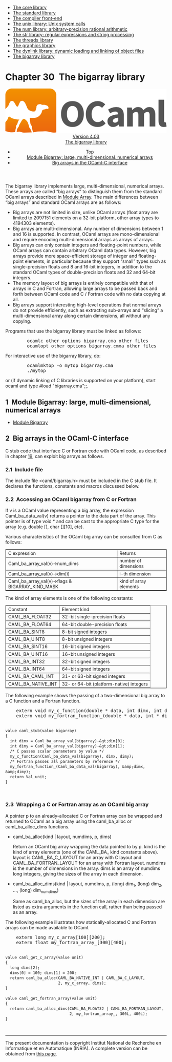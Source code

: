 <!-- ((! set title Manual !)) ((! set documentation !)) ((! set manual !)) ((! set nobreadcrumb !)) -->
<div class="manual content"><ul class="part_menu"><li><a href="core.html">The core library</a></li><li><a href="stdlib.html">The standard library</a></li><li><a href="parsing.html">The compiler front-end</a></li><li><a href="libunix.html">The unix library: Unix system calls</a></li><li><a href="libnum.html">The num library: arbitrary-precision rational arithmetic</a></li><li><a href="libstr.html">The str library: regular expressions and string processing</a></li><li><a href="libthreads.html">The threads library</a></li><li><a href="libgraph.html">The graphics library</a></li><li><a href="libdynlink.html">The dynlink library: dynamic loading and linking of object files</a></li><li class="active"><a href="libbigarray.html">The bigarray library</a></li></ul>




<h1 class="chapter" id="sec525"><span>Chapter 30</span>&nbsp;&nbsp;The bigarray library</h1>
<header><nav class="toc brand"><a class="brand" href="https://ocaml.org/"><img src="colour-logo-gray.svg" class="svg" alt="OCaml"></a></nav><nav class="toc"><div class="toc_version"><a href="/docs" id="version-select">Version 4.03</a></div><div class="toc_title"><a href="#">The bigarray library</a></div><ul><li class="top"><a href="#">Top</a></li>
<li><a href="libbigarray.html#sec526">Module <span class="c006">Bigarray</span>: large, multi-dimensional, numerical arrays</a>
</li><li><a href="libbigarray.html#sec527">Big arrays in the OCaml-C interface</a>
</li></ul></nav></header>
<p>The <span class="c006">bigarray</span> library implements large, multi-dimensional, numerical
arrays. These arrays are called “big arrays” to distinguish them
from the standard OCaml arrays described in
<a href="../../api/4.03/Array.html">Module <span class="c006">Array</span></a>.
The main differences between “big arrays” and standard OCaml arrays
are as follows:
</p><ul class="itemize"><li class="li-itemize">
Big arrays are not limited in size, unlike OCaml arrays
(<span class="c006">float array</span> are limited to 2097151 elements on a 32-bit platform,
other <span class="c006">array</span> types to 4194303 elements).
</li><li class="li-itemize">Big arrays are multi-dimensional. Any number of dimensions
between 1 and 16 is supported. In contrast, OCaml arrays are
mono-dimensional and require encoding multi-dimensional arrays as
arrays of arrays.
</li><li class="li-itemize">Big arrays can only contain integers and floating-point
numbers, while OCaml arrays can contain arbitrary OCaml data types.
However, big arrays provide more space-efficient storage of integer
and floating-point elements, in particular because they support
“small” types such as single-precision floats and 8 and 16-bit
integers, in addition to the standard OCaml types of double-precision
floats and 32 and 64-bit integers.
</li><li class="li-itemize">The memory layout of big arrays is entirely compatible with that
of arrays in C and Fortran, allowing large arrays to be passed back
and forth between OCaml code and C / Fortran code with no data copying
at all.
</li><li class="li-itemize">Big arrays support interesting high-level operations that normal
arrays do not provide efficiently, such as extracting sub-arrays and
“slicing” a multi-dimensional array along certain dimensions, all
without any copying.
</li></ul><p>
Programs that use the <span class="c006">bigarray</span> library must be linked as follows:
</p><pre>        ocamlc <span class="c012">other options</span> bigarray.cma <span class="c012">other files</span>
        ocamlopt <span class="c012">other options</span> bigarray.cmxa <span class="c012">other files</span>
</pre><p>
For interactive use of the <span class="c006">bigarray</span> library, do:
</p><pre>        ocamlmktop -o mytop bigarray.cma
        ./mytop
</pre><p>
or (if dynamic linking of C libraries is supported on your platform),
start <span class="c006">ocaml</span> and type <span class="c006">#load "bigarray.cma";;</span>.</p>
<h2 class="section" id="sec526">1&nbsp;&nbsp;Module <span class="c006">Bigarray</span>: large, multi-dimensional, numerical arrays</h2>
<ul class="ftoc2"><li class="li-links">
<a href="../../api/4.03/Bigarray.html">Module <span class="c006">Bigarray</span></a>
</li></ul>
<h2 class="section" id="sec527">2&nbsp;&nbsp;Big arrays in the OCaml-C interface</h2>
<p>C stub code that interface C or Fortran code with OCaml code, as
described in chapter&nbsp;<a href="intfc.html#c%3Aintf-c">19</a>, can exploit big arrays as
follows.</p>
<h3 class="subsection" id="sec528">2.1&nbsp;&nbsp;Include file</h3>
<p>The include file <span class="c006">&lt;caml/bigarray.h&gt;</span> must be included in the C stub
file. It declares the functions, constants and macros discussed
below.</p>
<h3 class="subsection" id="sec529">2.2&nbsp;&nbsp;Accessing an OCaml bigarray from C or Fortran</h3>
<p>If <span class="c012">v</span> is a OCaml <span class="c006">value</span> representing a big array, the expression
<span class="c006">Caml_ba_data_val(</span><span class="c012">v</span><span class="c006">)</span> returns a pointer to the data part of the array.
This pointer is of type <span class="c006">void *</span> and can be cast to the appropriate C
type for the array (e.g. <span class="c006">double []</span>, <span class="c006">char [][10]</span>, etc).</p><p>Various characteristics of the OCaml big array can be consulted from C
as follows:
</p><div class="center"><table class="c000 cellpadding1" border="1"><tbody><tr><td class="c017"><span class="c016">C expression</span></td><td class="c017"><span class="c016">Returns</span> </td></tr>
<tr><td class="c019">
<span class="c006">Caml_ba_array_val(</span><span class="c012">v</span><span class="c006">)-&gt;num_dims</span></td><td class="c019">number of dimensions </td></tr>
<tr><td class="c019"><span class="c006">Caml_ba_array_val(</span><span class="c012">v</span><span class="c006">)-&gt;dim[</span><span class="c012">i</span><span class="c006">]</span></td><td class="c019"><span class="c012">i</span>-th dimension </td></tr>
<tr><td class="c019"><span class="c006">Caml_ba_array_val(</span><span class="c012">v</span><span class="c006">)-&gt;flags &amp; BIGARRAY_KIND_MASK</span></td><td class="c019">kind of array elements </td></tr>
</tbody></table></div><p>
The kind of array elements is one of the following constants:
</p><div class="center"><table class="c000 cellpadding1" border="1"><tbody><tr><td class="c017"><span class="c016">Constant</span></td><td class="c017"><span class="c016">Element kind</span> </td></tr>
<tr><td class="c019">
<span class="c006">CAML_BA_FLOAT32</span></td><td class="c019">32-bit single-precision floats </td></tr>
<tr><td class="c019"><span class="c006">CAML_BA_FLOAT64</span></td><td class="c019">64-bit double-precision floats </td></tr>
<tr><td class="c019"><span class="c006">CAML_BA_SINT8</span></td><td class="c019">8-bit signed integers </td></tr>
<tr><td class="c019"><span class="c006">CAML_BA_UINT8</span></td><td class="c019">8-bit unsigned integers </td></tr>
<tr><td class="c019"><span class="c006">CAML_BA_SINT16</span></td><td class="c019">16-bit signed integers </td></tr>
<tr><td class="c019"><span class="c006">CAML_BA_UINT16</span></td><td class="c019">16-bit unsigned integers </td></tr>
<tr><td class="c019"><span class="c006">CAML_BA_INT32</span></td><td class="c019">32-bit signed integers </td></tr>
<tr><td class="c019"><span class="c006">CAML_BA_INT64</span></td><td class="c019">64-bit signed integers </td></tr>
<tr><td class="c019"><span class="c006">CAML_BA_CAML_INT</span></td><td class="c019">31- or 63-bit signed integers </td></tr>
<tr><td class="c019"><span class="c006">CAML_BA_NATIVE_INT</span></td><td class="c019">32- or 64-bit (platform-native) integers </td></tr>
</tbody></table></div><p>
The following example shows the passing of a two-dimensional big array
to a C function and a Fortran function.
</p><pre>    extern void my_c_function(double * data, int dimx, int dimy);
    extern void my_fortran_function_(double * data, int * dimx, int * dimy);

    value caml_stub(value bigarray)
    {
      int dimx = Caml_ba_array_val(bigarray)-&gt;dim[0];
      int dimy = Caml_ba_array_val(bigarray)-&gt;dim[1];
      /* C passes scalar parameters by value */
      my_c_function(Caml_ba_data_val(bigarray), dimx, dimy);
      /* Fortran passes all parameters by reference */
      my_fortran_function_(Caml_ba_data_val(bigarray), &amp;dimx, &amp;dimy);
      return Val_unit;
    }
</pre>
<h3 class="subsection" id="sec530">2.3&nbsp;&nbsp;Wrapping a C or Fortran array as an OCaml big array</h3>
<p>A pointer <span class="c012">p</span> to an already-allocated C or Fortran array can be
wrapped and returned to OCaml as a big array using the <span class="c006">caml_ba_alloc</span>
or <span class="c006">caml_ba_alloc_dims</span> functions.
</p><ul class="itemize"><li class="li-itemize">
<span class="c006">caml_ba_alloc(</span><span class="c012">kind</span> <span class="c006">|</span> <span class="c012">layout</span>, <span class="c012">numdims</span>, <span class="c012">p</span>, <span class="c012">dims</span><span class="c006">)</span><p>Return an OCaml big array wrapping the data pointed to by <span class="c012">p</span>.
<span class="c012">kind</span> is the kind of array elements (one of the <span class="c006">CAML_BA_</span>
kind constants above). <span class="c012">layout</span> is <span class="c006">CAML_BA_C_LAYOUT</span> for an
array with C layout and <span class="c006">CAML_BA_FORTRAN_LAYOUT</span> for an array with
Fortran layout. <span class="c012">numdims</span> is the number of dimensions in the
array. <span class="c012">dims</span> is an array of <span class="c012">numdims</span> long integers, giving
the sizes of the array in each dimension.</p></li><li class="li-itemize"><span class="c006">caml_ba_alloc_dims(</span><span class="c012">kind</span> <span class="c006">|</span> <span class="c012">layout</span>, <span class="c012">numdims</span>,
<span class="c012">p</span>, <span class="c006">(long) </span><span class="c012">dim</span><sub>1</sub>, <span class="c006">(long) </span><span class="c012">dim</span><sub>2</sub>, …, <span class="c006">(long) </span><span class="c012">dim</span><sub><span class="c012">numdims</span></sub><span class="c006">)</span><p>Same as <span class="c006">caml_ba_alloc</span>, but the sizes of the array in each dimension
are listed as extra arguments in the function call, rather than being
passed as an array.
</p></li></ul><p>
The following example illustrates how statically-allocated C and
Fortran arrays can be made available to OCaml.
</p><pre>    extern long my_c_array[100][200];
    extern float my_fortran_array_[300][400];

    value caml_get_c_array(value unit)
    {
      long dims[2];
      dims[0] = 100; dims[1] = 200;
      return caml_ba_alloc(CAML_BA_NATIVE_INT | CAML_BA_C_LAYOUT,
                           2, my_c_array, dims);
    }

    value caml_get_fortran_array(value unit)
    {
      return caml_ba_alloc_dims(CAML_BA_FLOAT32 | CAML_BA_FORTRAN_LAYOUT,
                                2, my_fortran_array_, 300L, 400L);
    }
</pre>
<hr>





<div class="copyright">The present documentation is copyright Institut National de Recherche en Informatique et en Automatique (INRIA). A complete version can be obtained from <a href="http://caml.inria.fr/pub/docs/manual-ocaml/">this page</a>.</div></div>